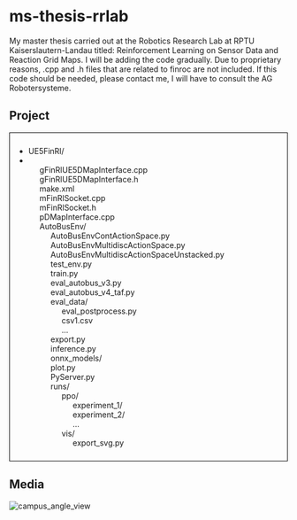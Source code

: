 # ms-thesis-rrlab
My master thesis carried out at the Robotics Research Lab at RPTU Kaiserslautern-Landau titled: Reinforcement Learning on Sensor Data and Reaction Grid Maps.
I will be adding the code gradually. Due to proprietary reasons, .cpp and .h files that are related to finroc are not included. If this code should be needed, please contact me, I will have to consult the AG Robotersysteme. 

## Project

<div style="border: 1px solid black; padding: 10px;">
  <UE5FinRl>
    <ul>
      <li>UE5FinRl/</li>
      <li>
        <ul style="list-style-type: none; padding-left: 20px;">
          <li>gFinRlUE5DMapInterface.cpp</li>
          <li>gFinRlUE5DMapInterface.h</li>
          <li>make.xml</li>
          <li>mFinRlSocket.cpp</li>
          <li>mFinRlSocket.h</li>
          <li>pDMapInterface.cpp</li>
          <li>
            AutoBusEnv/
            <ul style="list-style-type: none; padding-left: 20px;">
              <li>AutoBusEnvContActionSpace.py</li>
              <li>AutoBusEnvMultidiscActionSpace.py</li>
              <li>AutoBusEnvMultidiscActionSpaceUnstacked.py</li>
              <li>test_env.py</li>
              <li>train.py</li>
              <li>eval_autobus_v3.py</li>
              <li>eval_autobus_v4_taf.py</li>
              <li>
                eval_data/
                <ul style="list-style-type: none; padding-left: 20px;">
                  <li>eval_postprocess.py</li>
                  <li>csv1.csv</li>
                  <li>...</li>
                </ul>
              </li>
              <li>export.py</li>
              <li>inference.py</li>
              <li>
                onnx_models/
              </li>
              <li>plot.py</li>
              <li>PyServer.py</li>
              <li>
                runs/
                <ul style="list-style-type: none; padding-left: 20px;">
                  <li>
                    ppo/
                    <ul style="list-style-type: none; padding-left: 20px;">
                      <li>
                        experiment_1/
                      </li>
                      <li>
                        experiment_2/
                      </li>
                      <li>...</li>
                    </ul>
                  </li>
                  <li>
                    vis/
                    <ul style="list-style-type: none; padding-left: 20px;">
                      <li>export_svg.py</li>
                    </ul>
                  </li>
                </ul>
              </li>
            </ul>
          </li>
        </ul>
      </li>
    </ul>
  </details>
</div>

## Media
![campus_angle_view](media/campus_angle_view.png)

  </ul>
</details>



